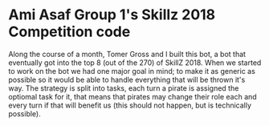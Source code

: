 # Ami Asaf Group 1's Skillz 2018 Competition code 

Along the course of a month, Tomer Gross and I built this bot, a bot that eventually got into the top 8 (out of the 270) of SkillZ 2018. 
When we started to work on the bot we had one major goal in mind; to make it as generic as possible so it would be able to handle everything that will be thrown it's way. The strategy is split into tasks, each turn a pirate is assigned the optiomal task for it, 
that means that pirates may change their role each and every turn if that will benefit us (this should not happen, but is technically possible).

